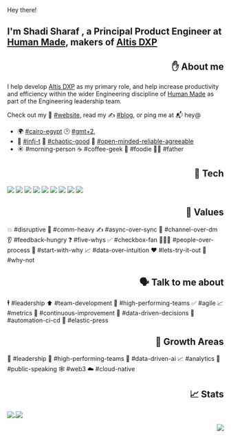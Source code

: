 Hey there! 
## I'm Shadi Sharaf , a Principal Product Engineer at [Human Made](https://humanmade.com/), makers of [Altis DXP](https://altis-dxp.com/)

<h2 align="right">✋ About me</h2>

I help develop [Altis DXP](https://www.altis-dxp.com/) as my primary role, and help increase productivity and efficiency within the wider Engineering discipline of [Human Made](https://humanmade.com/) as part of the Engineering leadership team.

Check out my 🫣 [#website](https://sharaf.me/), read my ✍️ [#blog](https://blog.sharaf.me/), or ping me at 📬 hey@

- 🌍 [#cairo-egypt](https://www.google.com/maps/place/Cairo,+Cairo+Governorate,+Egypt) 🕑 [#gmt+2](https://time.is/Cairo), 
- 🤔 [#infj-t](https://www.16personalities.com/profiles/1ea431783a272) 🚀 [#chaotic-good](http://easydamus.com/chaoticgood.html) 🤗 [#open-minded-reliable-agreeable](https://www.outofservice.com/bigfive/results/?o=81,94,100&c=88,69,69&e=81,94,31&a=100,88,81&n=44,56,81&y=1980&g=m) 
- ☀️ #morning-person ☕️ #coffee-geek 🤤 #foodie 👨‍👦 #father

<h2 align="right">🔧 Tech</h2>

![](https://img.shields.io/badge/OS-macOS-informational?style=for-the-badge&logo=apple&logoColor=white&color=2bbc8a)
![](https://img.shields.io/badge/Editor-VSCode-informational?style=for-the-badge&logo=visualstudiocode&logoColor=white&color=2bbc8a)
![](https://img.shields.io/badge/Shell-Fish-informational?style=for-the-badge&logo=gnometerminal&logoColor=white&color=2bbc8a)
![](https://img.shields.io/badge/Code-Fullstack-informational?style=for-the-badge&logo=javascript&logoColor=white&color=2bbc8a)
![](https://img.shields.io/badge/Code-PHP-informational?style=for-the-badge&logo=php&logoColor=white&color=2bbc8a)
![](https://img.shields.io/badge/Process-Agile-informational?style=for-the-badge&logo=data:image/svg+xml;base64,PHN2ZyB3aWR0aD0iMTZweCIgaGVpZ2h0PSIxNnB4IiB2aWV3Qm94PSIwIDAgMTYgMTYiIHhtbG5zPSJodHRwOi8vd3d3LnczLm9yZy8yMDAwL3N2ZyI+CiAgPHBhdGggZD0iTTIgOGEzIDMgMCAxMTMgM0gxYTEgMSAwIDEwMCAyaDExLjE5NWExIDEgMCAwMDEuNTEyIDEuM2wyLjMtMi4zLTIuMy0yLjMwMUExIDEgMCAwMDEyLjE5NSAxMUg5YTUgNSAwIDEwLTktMyAxIDEgMCAwMDIgMHoiIGZpbGw9IiNmZmYiLz4KPC9zdmc+Cg==&logoColor=white&color=2bbc8a)
![](https://img.shields.io/badge/Tools-Docker-informational?style=for-the-badge&logo=docker&logoColor=white&color=2bbc8a)
![](https://img.shields.io/badge/Cloud-AWS-informational?style=for-the-badge&logo=amazonaws&logoColor=white&color=2bbc8a)
![](https://img.shields.io/badge/CMS-WordPress-informational?style=for-the-badge&logo=wordpress&logoColor=white&color=2bbc8a)


<h2 align="right">💎 Values</h2>

💥 #disruptive 🤙 #comm-heavy ✍️ #async-over-sync 👀 #channel-over-dm 👂 #feedback-hungry ❓ #five-whys ✅ #checkbox-fan 👨🏻‍💻 #people-over-process 🤔 #start-with-why 📈 #data-over-intuition  ❤️ #lets-try-it-out  🤷‍ #why-not

<h2 align="right">🗣 Talk to me about</h2>

🕴 #leadership ⬆️ #team-development 💪 #high-performing-teams
✅ #agile 📈 #metrics 🔁 #continuous-improvement
🤔 #data-driven-decisions
🤖 #automation-ci-cd
🔎 #elastic-press

<h2 align="right">🌴 Growth Areas</h2>

🤔 #leadership
💪 #high-performing-teams
🤖 #data-driven-ai 
📈 #analytics
🎤 #public-speaking
🕸 #web3
☁️ #cloud-native

<h2 align="right">📈 Stats</h2>

<a href="https://github.com/shadyvb">
  <img align="center" src="https://github-readme-stats.vercel.app/api?username=shadyvb&count_private=true&show_icons=true&theme=radical" />
</a>
<a href="https://github.com/shadyvb">
  <img align="center" src="https://github-readme-stats.vercel.app/api/top-langs/?username=shadyvb&langs_count=8&layout=compact&theme=radical&hide=hack,html,css" />
</a>
<!--
<a href="https://github.com/shadyvb">
  <img align="center" src="https://github-readme-stats.vercel.app/api/wakatime?username=shadyvb&theme=radical" />
</a>
-->

<p align="right">
  <a href="https://github.com/shadyvb"><img src="https://badges.pufler.dev/visits/shadyvb/shadyvb?style=for-the-badge"></a>
</p>


